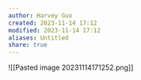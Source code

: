 ```yaml
---
author: Harvey Guo
created: 2023-11-14 17:12
modified: 2023-11-14 17:12
aliases: Untitled
share: true
---
```

![[Pasted image 20231114171252.png]]
